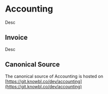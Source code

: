# Accounting

Desc

## Invoice

Desc

## Canonical Source

The canonical source of Accounting is hosted on [https://git.knowbl.co/dev/accounting](https://git.knowbl.co/dev/accounting)